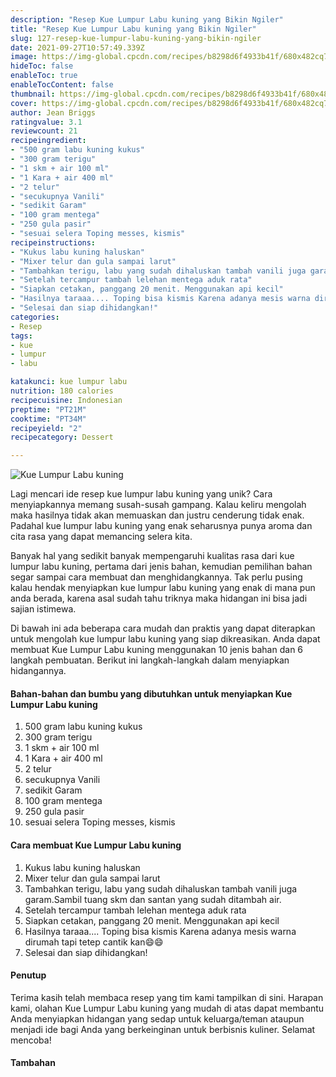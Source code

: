 ```yaml
---
description: "Resep Kue Lumpur Labu kuning yang Bikin Ngiler"
title: "Resep Kue Lumpur Labu kuning yang Bikin Ngiler"
slug: 127-resep-kue-lumpur-labu-kuning-yang-bikin-ngiler
date: 2021-09-27T10:57:49.339Z
image: https://img-global.cpcdn.com/recipes/b8298d6f4933b41f/680x482cq70/kue-lumpur-labu-kuning-foto-resep-utama.jpg
hideToc: false
enableToc: true
enableTocContent: false
thumbnail: https://img-global.cpcdn.com/recipes/b8298d6f4933b41f/680x482cq70/kue-lumpur-labu-kuning-foto-resep-utama.jpg
cover: https://img-global.cpcdn.com/recipes/b8298d6f4933b41f/680x482cq70/kue-lumpur-labu-kuning-foto-resep-utama.jpg
author: Jean Briggs
ratingvalue: 3.1
reviewcount: 21
recipeingredient:
- "500 gram labu kuning kukus"
- "300 gram terigu"
- "1 skm + air 100 ml"
- "1 Kara + air 400 ml"
- "2 telur"
- "secukupnya Vanili"
- "sedikit Garam"
- "100 gram mentega"
- "250 gula pasir"
- "sesuai selera Toping messes, kismis"
recipeinstructions:
- "Kukus labu kuning haluskan"
- "Mixer telur dan gula sampai larut"
- "Tambahkan terigu, labu yang sudah dihaluskan tambah vanili juga garam.Sambil tuang skm dan santan yang sudah ditambah air."
- "Setelah tercampur tambah lelehan mentega aduk rata"
- "Siapkan cetakan, panggang 20 menit. Menggunakan api kecil"
- "Hasilnya taraaa.... Toping bisa kismis Karena adanya mesis warna dirumah tapi tetep cantik kan😄😄"
- "Selesai dan siap dihidangkan!"
categories:
- Resep
tags:
- kue
- lumpur
- labu

katakunci: kue lumpur labu 
nutrition: 180 calories
recipecuisine: Indonesian
preptime: "PT21M"
cooktime: "PT34M"
recipeyield: "2"
recipecategory: Dessert

---
```



![Kue Lumpur Labu kuning](https://img-global.cpcdn.com/recipes/b8298d6f4933b41f/680x482cq70/kue-lumpur-labu-kuning-foto-resep-utama.jpg)

Lagi mencari ide resep kue lumpur labu kuning yang unik? Cara menyiapkannya memang susah-susah gampang. Kalau keliru mengolah maka hasilnya tidak akan memuaskan dan justru cenderung tidak enak. Padahal kue lumpur labu kuning yang enak seharusnya punya aroma dan cita rasa yang dapat memancing selera kita.


Banyak hal yang sedikit banyak mempengaruhi kualitas rasa dari kue lumpur labu kuning, pertama dari jenis bahan, kemudian pemilihan bahan segar sampai cara membuat dan menghidangkannya. Tak perlu pusing kalau hendak menyiapkan kue lumpur labu kuning yang enak di mana pun anda berada, karena asal sudah tahu triknya maka hidangan ini bisa jadi sajian istimewa.


Di bawah ini ada beberapa cara mudah dan praktis yang dapat diterapkan untuk mengolah kue lumpur labu kuning yang siap dikreasikan. Anda dapat membuat Kue Lumpur Labu kuning menggunakan 10 jenis bahan dan 6 langkah pembuatan. Berikut ini langkah-langkah dalam menyiapkan hidangannya.

<!--inarticleads1-->

#### Bahan-bahan dan bumbu yang dibutuhkan untuk menyiapkan Kue Lumpur Labu kuning

1. 500 gram labu kuning kukus
1. 300 gram terigu
1. 1 skm + air 100 ml
1. 1 Kara + air 400 ml
1. 2 telur
1. secukupnya Vanili
1. sedikit Garam
1. 100 gram mentega
1. 250 gula pasir
1. sesuai selera Toping messes, kismis

<!--inarticleads2-->

#### Cara membuat Kue Lumpur Labu kuning

1. Kukus labu kuning haluskan
1. Mixer telur dan gula sampai larut
1. Tambahkan terigu, labu yang sudah dihaluskan tambah vanili juga garam.Sambil tuang skm dan santan yang sudah ditambah air.
1. Setelah tercampur tambah lelehan mentega aduk rata
1. Siapkan cetakan, panggang 20 menit. Menggunakan api kecil
1. Hasilnya taraaa.... Toping bisa kismis Karena adanya mesis warna dirumah tapi tetep cantik kan😄😄
1. Selesai dan siap dihidangkan!

#### Penutup

Terima kasih telah membaca resep yang tim kami tampilkan di sini. Harapan kami, olahan Kue Lumpur Labu kuning yang mudah di atas dapat membantu Anda menyiapkan hidangan yang sedap untuk keluarga/teman ataupun menjadi ide bagi Anda yang berkeinginan untuk berbisnis kuliner. Selamat mencoba!

#### Tambahan




